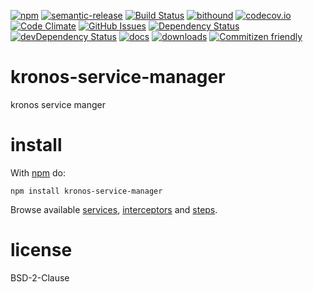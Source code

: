 [![npm](https://img.shields.io/npm/v/kronos-service-manager.svg)](https://www.npmjs.com/package/kronos-service-manager)
[![semantic-release](https://img.shields.io/badge/%20%20%F0%9F%93%A6%F0%9F%9A%80-semantic--release-e10079.svg)](https://github.com/Kronos-Integration/kronos-service-manager)
[![Build Status](https://secure.travis-ci.org/Kronos-Integration/kronos-service-manager.png)](http://travis-ci.org/Kronos-Integration/kronos-service-manager)
[![bithound](https://www.bithound.io/github/Kronos-Integration/kronos-service-manager/badges/score.svg)](https://www.bithound.io/github/Kronos-Integration/kronos-service-manager)
[![codecov.io](http://codecov.io/github/Kronos-Integration/kronos-service-manager/coverage.svg?branch=master)](http://codecov.io/github/Kronos-Integration/kronos-service-manager?branch=master)
[![Code Climate](https://codeclimate.com/github/Kronos-Integration/kronos-service-manager/badges/gpa.svg)](https://codeclimate.com/github/Kronos-Integration/kronos-service-manager)
[![GitHub Issues](https://img.shields.io/github/issues/Kronos-Integration/kronos-service-manager.svg?style=flat-square)](https://github.com/Kronos-Integration/kronos-service-manager/issues)
[![Dependency Status](https://david-dm.org/Kronos-Integration/kronos-service-manager.svg)](https://david-dm.org/Kronos-Integration/kronos-service-manager)
[![devDependency Status](https://david-dm.org/Kronos-Integration/kronos-service-manager/dev-status.svg)](https://david-dm.org/Kronos-Integration/kronos-service-manager#info=devDependencies)
[![docs](http://inch-ci.org/github/Kronos-Integration/kronos-service-manager.svg?branch=master)](http://inch-ci.org/github/Kronos-Integration/kronos-service-manager)
[![downloads](http://img.shields.io/npm/dm/kronos-service-manager.svg?style=flat-square)](https://npmjs.org/package/kronos-service-manager)
[![Commitizen friendly](https://img.shields.io/badge/commitizen-friendly-brightgreen.svg)](http://commitizen.github.io/cz-cli/)

kronos-service-manager
====
kronos service manger

install
=======

With [npm](http://npmjs.org) do:

```shell
npm install kronos-service-manager
```

Browse available [services](https://www.npmjs.com/browse/keyword/kronos-service),
[interceptors](https://www.npmjs.com/browse/keyword/kronos-interceptor)
and [steps](https://www.npmjs.com/browse/keyword/kronos-step).

license
=======

BSD-2-Clause
